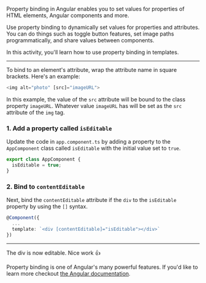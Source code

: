 Property binding in Angular enables you to set values for properties of HTML elements, Angular components and more.

Use property binding to dynamically set values for properties and attributes. You can do things such as toggle button features, set image paths programmatically, and share values between components.

In this activity, you'll learn how to use property binding in templates.

---
To bind to an element's attribute, wrap the attribute name in square brackets. Here's an example:

```ts
<img alt="photo" [src]="imageURL">
```

In this example, the value of the `src` attribute will be bound to the class property `imageURL`. Whatever value `imageURL` has will be set as the `src` attribute of the `img` tag.

### 1. Add a property called `isEditable`
Update the code in `app.component.ts` by adding a property to the `AppComponent` class called `isEditable` with the initial value set to `true`.

```ts
export class AppComponent {
  isEditable = true;
}
```

### 2. Bind to `contentEditable`
Next, bind the `contentEditable` attribute if the `div` to the `isEditable` property by using the `[]` syntax.

```ts
@Component({
  ...
  template: `<div [contentEditable]="isEditable"></div>`
})
```

---
The div is now editable. Nice work 👍

Property binding is one of Angular's many powerful features. If you'd like to learn more checkout [the Angular documentation](https://angular.dev/guide/templates/property-binding).

